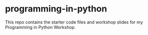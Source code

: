 # programming-in-python
This repo contains the starter code files and workshop slides for my Programming in Python Workshop.
